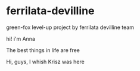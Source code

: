 # ferrilata-devilline
green-fox level-up project by ferrilata devilline team



hi! i'm Anna

The best things in life are free

Hi, guys, I whish Krisz was here

